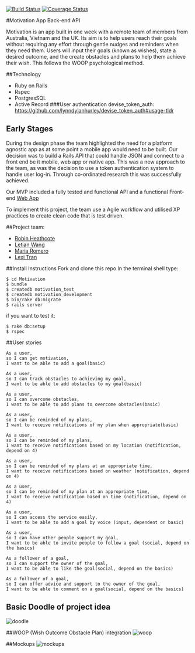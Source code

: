[![Build Status](https://travis-ci.org/RobinHeathcote/Motivation.svg?branch=master)](https://travis-ci.org/RobinHeathcote/Motivation)
[![Coverage Status](https://coveralls.io/repos/github/RobinHeathcote/Motivation/badge.svg?branch=master)](https://coveralls.io/github/RobinHeathcote/Motivation?branch=master)

#Motivation App Back-end API

Motivation is an app built in one week with a remote team of members from Australia, Vietnam and the UK.  Its aim is to help users reach their goals without requiring any effort through gentle nudges and reminders when they need them. Users will input their goals (known as wishes), state a desired outcome, and the create obstacles and plans to help them achieve their wish. This follows the WOOP psychological method.

##Technology
+ Ruby on Rails
+ Rspec
+ PostgresSQL
+ Active Record
###User authentication
devise_token_auth: https://github.com/lynndylanhurley/devise_token_auth#usage-tldr

## Early Stages

During the design phase the team highlighted the need for a platform agnostic app as at some point a mobile app would need to be built. Our decision was to build a Rails API that could handle JSON and connect to a front end be it mobile, web app or native app. This was a new approach to the team, as was the decision to use a token authentication system to handle user log-in. Through co-ordinated research this was successfully achieved. 

Our MVP included a fully tested and functional API and a functional Front-end [Web App](https://github.com/letianw91/motivation-angular)

To implement this project, the team use a Agile workflow and utilised XP practices to create clean code that is test driven.

##Project team:
* [Robin Heathcote](https://github.com/RobinHeathcote)
* [Letian Wang](https://github.com/letianw91)
* [Maria Romero](https://github.com/MariaRomero)
* [Lexi Tran](https://github.com/lexiht)

##Install Instructions
Fork and clone this repo
In the terminal shell type:

```` 
$ cd Motivation
$ bundle
$ createdb motivation_test
$ createdb motivation_development
$ bin/rake db:migrate
$ rails server
```` 

if you want to test it:
````
$ rake db:setup
$ rspec
````

##User stories
````
As a user,
so I can get motivation,
I want to be able to add a goal(basic)
````
````
As a user,
so I can track obstacles to achieving my goal,
I want to be able to add obstacles to my goal(basic)
````
````
As a user,
so I can overcome obstacles,
I want to be able to add plans to overcome obstacles(basic)
````
````
As a user,
so I can be reminded of my plans,
I want to receive notifications of my plan when appropriate(basic)
````
````
As a user,
so I can be reminded of my plans,
I want to receive notifications based on my location (notification, depend on 4)
````
````
As a user,
so I can be reminded of my plans at an appropriate time,
I want to receive notifications based on weather (notification, depend on 4)
````
````
As a user,
so I can be reminded of my plan at an appropriate time,
I want to receive notification based on time (notification, depend on 4)
````
````
As a user,
so I can access the service easily,
I want to be able to add a goal by voice (input, dependent on basic)
````
````
As a user,
so I can have other people support my goal,
I want to be able to invite people to follow a goal (social, depend on the basics)
````
````
As a follower of a goal,
so I can support the owner of the goal,
I want to be able to like the goal(social, depend on the basics)
````
````
As a follower of a goal,
so I can offer advice and support to the owner of the goal,
I want to be able to comment on a goal(social, depend on the basics)
````
    
## Basic Doodle of project idea
 ![doodle](https://www.dropbox.com/s/vsdp1cfb1st7rjo/Whiteboard%5B3%5D.png?raw=1)

##WOOP (Wish Outcome Obstacle Plan) integration 
![woop](https://www.dropbox.com/s/hrg26cb3tad7lhm/Untitled%20Diagram.png?raw=1)

##Mockups
![mockups](https://www.dropbox.com/s/7ivzndl8ppkkk0n/Motivation.png?raw=1)


